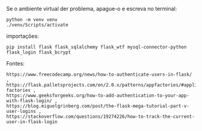 Se o ambiente virtual der problema, apague-o e escreva no terminal:
    
    python -m venv venv
    ./venv/Scripts/activate

importações:

    pip install flask flask_sqlalchemy flask_wtf mysql-connector-python flask_login flask_bcrypt
  
Fontes: 

    https://www.freecodecamp.org/news/how-to-authenticate-users-in-flask/ ,
    https://flask.palletsprojects.com/en/2.0.x/patterns/appfactories/#application-factories ,
    https://www.geeksforgeeks.org/how-to-add-authentication-to-your-app-with-flask-login/ ,
    https://blog.miguelgrinberg.com/post/the-flask-mega-tutorial-part-v-user-logins ,
    https://stackoverflow.com/questions/19274226/how-to-track-the-current-user-in-flask-login
